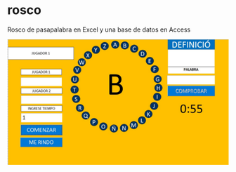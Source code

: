 # rosco
Rosco de pasapalabra en Excel y una base de datos en Access

![Alt text](https://raw.githubusercontent.com/jeanValverde/rosco/master/IMG_ROSO.jpeg?raw=true "Rosco de Jugador 1")
